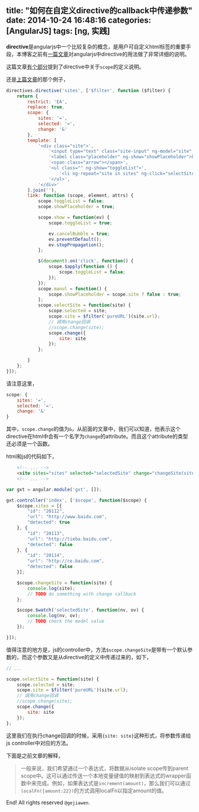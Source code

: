 title: "如何在自定义directive的callback中传递参数"
date: 2014-10-24 16:48:16
categories: [AngularJS]
tags: [ng, 实践]
---

**directive**是angularjs中一个比较复杂的概念，是用户可自定义html标签的重要手段，本博客之前有[一篇文章](http://gejiawen.github.io/2014/07/16/AngularJS/AngularJS-Directive%E7%94%A8%E6%B3%95%E8%AF%B4%E6%98%8E/)对angularjs中directive的用法做了非常详细的说明。

这篇文章[有个部分](http://gejiawen.github.io/2014/07/16/AngularJS/AngularJS-Directive%E7%94%A8%E6%B3%95%E8%AF%B4%E6%98%8E/#关于scope)提到了directive中关于`scope`的定义说明。

还是[上篇文章](http://gejiawen.github.io/2014/10/24/AngularJS/%E5%A6%82%E4%BD%95%E5%9C%A8%E8%87%AA%E5%AE%9A%E4%B9%89%E7%9A%84directive%E4%B8%AD%E4%BD%BF%E7%94%A8%E8%87%AA%E5%AE%9A%E4%B9%89%E7%9A%84filter/)的那个例子，

```javascript
directives.directive('sites', ['$filter', function ($filter) {
    return {
        restrict: 'EA',
        replace: true,
        scope: {
            sites: '=',
            selected: '=',
            change: '&'
        },
        template: [
            '<div class="site">',
                '<input type="text" class="site-input" ng-model="site" ng-change="manul()" ng-click="show($event)">',
                '<label class="placeholder" ng-show="showPlaceholder">输入网站url，如：www.baidu.com</label>',
                '<span class="arrow"></span>',
                '<ul class="" ng-show="toggleList">',
                    '<li ng-repeat="site in sites" ng-click="selectSite(site)">[[site.url | pureURL]]</li>',
                '</ul>',
            '</div>'
        ].join(''),
        link: function (scope, element, attrs) {
            scope.toggleList = false;
            scope.showPlaceholder = true;

            scope.show = function(ev) {
                scope.toggleList = true;

                ev.cancelBubble = true;
                ev.preventDefault();
                ev.stopPropagation();
            };

            $(document).on('click', function() {
                scope.$apply(function () {
                    scope.toggleList = false;
                });
            });
            scope.manul = function() {
                scope.showPlaceholder = scope.site ? false : true;
            };
            scope.selectSite = function(site) {
                scope.selected = site;
                scope.site = $filter('pureURL')(site.url);
                // 调用change回调
                //scope.change(site);
                scope.change({
                    site: site
                });
            };

        }
    };
}]);
```

请注意这里，

```javascript
scope: {
    sites: '=',
    selected: '=',
    change: '&'
}
```

其中，`scope.change`的值为`&`，从前面的文章中，我们可以知道，他表示这个directive在html中会有一个名字为`change`的attribute。而且这个attribute的类型还必须是一个函数。

html和js的代码如下，

```html
    <!-- ... -->
    <site sites="sites" selected="selectedSite" change="changeSite(site)"></site>
    <!-- ... -->
```

```javascript
var gxt = angular.module('gxt', []);

gxt.controller('index', ['$scope', function($scope) {
    $scope.sites = [{
        "id": "20112",
        "url": "http://www.baidu.com",
        "detected": true
    }, {
        "id": "20113",
        "url": "http://tieba.baidu.com",
        "detected": false
    }, {
        "id": "20114",
        "url": "http://ce.baidu.com",
        "detected": false
    }];

    $scope.changeSite = function(site) {
        console.log(site);
        // TODO do something with change callback
    };

    $scope.$watch('selectedSite', function(nv, ov) {
        console.log(nv, ov);
        // TODO check the model value
    });

}]);
```

值得注意的地方是，js的controller中，方法`$scope.changeSite`是带有一个默认参数的，而这个参数又是从directive的定义中传递过来的，如下，

```javascript
// ...

scope.selectSite = function(site) {
    scope.selected = site;
    scope.site = $filter('pureURL')(site.url);
    // 调用change回调
    //scope.change(site);
    scope.change({
        site: site
    });
};
```

这里我们在执行change回调的时候，采用`{site: site}`这种形式，将参数传递给js controller中对应的方法。

下面是之前文章的解释，

> 一般来说，我们希望通过一个表达式，将数据从isolate scope传到parent scope中。这可以通过传送一个本地变量键值的映射到表达式的wrapper函数中来完成。例如，如果表达式是`increment(amount)`，那么我们可以通过`localFn({amount:22})`的方式调用localFn以指定amount的值。



End! All rights reserved `@gejiawen`.
